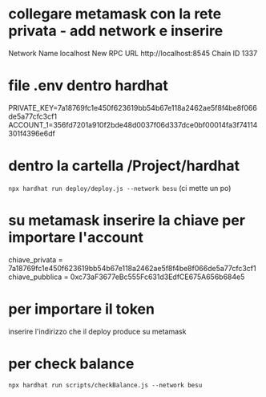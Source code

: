 # collegare metamask con la rete privata - add network e inserire
Network Name	localhost
New RPC URL	http://localhost:8545
Chain ID	1337

# file .env dentro hardhat
PRIVATE_KEY=7a18769fc1e450f623619bb54b67e118a2462ae5f8f4be8f066de5a77cfc3cf1
ACCOUNT_1=356fd7201a910f2bde48d0037f06d337dce0bf00014fa3f74114301f4396e6df

# dentro la cartella /Project/hardhat
`npx hardhat run deploy/deploy.js --network besu` (ci mette un po)

# su metamask inserire la chiave per importare l'account 
chiave_privata = 7a18769fc1e450f623619bb54b67e118a2462ae5f8f4be8f066de5a77cfc3cf1
chiave_pubblica = 0xc73aF3677eBc555Fc631d3EdfCE675A656b684e5

# per importare il token
inserire l'indirizzo che il deploy produce su metamask

# per check balance
`npx hardhat run scripts/checkBalance.js --network besu`
